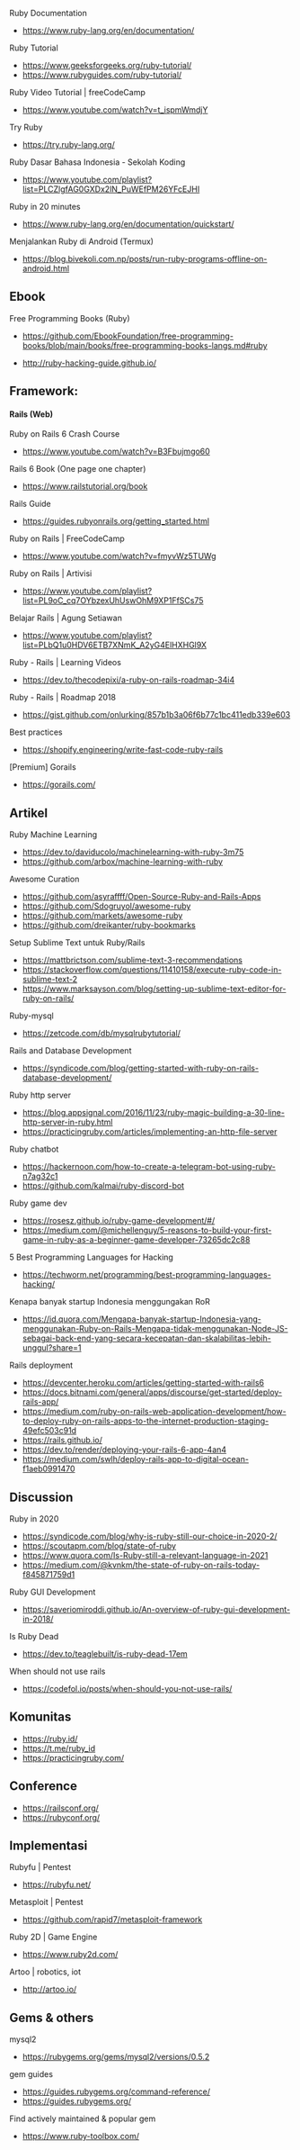 Ruby Documentation
- https://www.ruby-lang.org/en/documentation/

Ruby Tutorial
- https://www.geeksforgeeks.org/ruby-tutorial/
- https://www.rubyguides.com/ruby-tutorial/

Ruby Video Tutorial | freeCodeCamp
- https://www.youtube.com/watch?v=t_ispmWmdjY

Try Ruby
- https://try.ruby-lang.org/

Ruby Dasar Bahasa Indonesia - Sekolah Koding
- https://www.youtube.com/playlist?list=PLCZlgfAG0GXDx2lN_PuWEfPM26YFcEJHI

Ruby in 20 minutes
- https://www.ruby-lang.org/en/documentation/quickstart/

Menjalankan Ruby di Android (Termux)
- https://blog.bivekoli.com.np/posts/run-ruby-programs-offline-on-android.html

## Ebook

Free Programming Books (Ruby)
- https://github.com/EbookFoundation/free-programming-books/blob/main/books/free-programming-books-langs.md#ruby

- http://ruby-hacking-guide.github.io/

## Framework: 

#### Rails (Web)

Ruby on Rails 6 Crash Course
- https://www.youtube.com/watch?v=B3Fbujmgo60

Rails 6 Book (One page one chapter)
- https://www.railstutorial.org/book

Rails Guide
- https://guides.rubyonrails.org/getting_started.html

Ruby on Rails | FreeCodeCamp
- https://www.youtube.com/watch?v=fmyvWz5TUWg

Ruby on Rails | Artivisi
- https://www.youtube.com/playlist?list=PL9oC_cq7OYbzexUhUswOhM9XP1FfSCs75

Belajar Rails | Agung Setiawan
- https://www.youtube.com/playlist?list=PLbQ1u0HDV6ETB7XNmK_A2yG4ElHXHGl9X

Ruby - Rails | Learning Videos
- https://dev.to/thecodepixi/a-ruby-on-rails-roadmap-34i4

Ruby - Rails | Roadmap 2018
- https://gist.github.com/onlurking/857b1b3a06f6b77c1bc411edb339e603

Best practices
- https://shopify.engineering/write-fast-code-ruby-rails

[Premium] Gorails
- https://gorails.com/

## Artikel

Ruby Machine Learning
- https://dev.to/daviducolo/machinelearning-with-ruby-3m75
- https://github.com/arbox/machine-learning-with-ruby

Awesome Curation
- https://github.com/asyraffff/Open-Source-Ruby-and-Rails-Apps
- https://github.com/Sdogruyol/awesome-ruby
- https://github.com/markets/awesome-ruby
- https://github.com/dreikanter/ruby-bookmarks

Setup Sublime Text untuk Ruby/Rails
- https://mattbrictson.com/sublime-text-3-recommendations
- https://stackoverflow.com/questions/11410158/execute-ruby-code-in-sublime-text-2
- https://www.marksayson.com/blog/setting-up-sublime-text-editor-for-ruby-on-rails/

Ruby-mysql
- https://zetcode.com/db/mysqlrubytutorial/

Rails and Database Development
- https://syndicode.com/blog/getting-started-with-ruby-on-rails-database-development/

Ruby http server
- https://blog.appsignal.com/2016/11/23/ruby-magic-building-a-30-line-http-server-in-ruby.html
- https://practicingruby.com/articles/implementing-an-http-file-server

Ruby chatbot
- https://hackernoon.com/how-to-create-a-telegram-bot-using-ruby-n7ag32c1
- https://github.com/kalmai/ruby-discord-bot

Ruby game dev
- https://rosesz.github.io/ruby-game-development/#/
- https://medium.com/@michellenguy/5-reasons-to-build-your-first-game-in-ruby-as-a-beginner-game-developer-73265dc2c88

5 Best Programming Languages for Hacking
- https://techworm.net/programming/best-programming-languages-hacking/

Kenapa banyak startup Indonesia menggungakan RoR
- https://id.quora.com/Mengapa-banyak-startup-Indonesia-yang-menggunakan-Ruby-on-Rails-Mengapa-tidak-menggunakan-Node-JS-sebagai-back-end-yang-secara-kecepatan-dan-skalabilitas-lebih-unggul?share=1

Rails deployment
- https://devcenter.heroku.com/articles/getting-started-with-rails6
- https://docs.bitnami.com/general/apps/discourse/get-started/deploy-rails-app/
- https://medium.com/ruby-on-rails-web-application-development/how-to-deploy-ruby-on-rails-apps-to-the-internet-production-staging-49efc503c91d
- https://rails.github.io/
- https://dev.to/render/deploying-your-rails-6-app-4an4
- https://medium.com/swlh/deploy-rails-app-to-digital-ocean-f1aeb0991470

## Discussion

Ruby in 2020
- https://syndicode.com/blog/why-is-ruby-still-our-choice-in-2020-2/
- https://scoutapm.com/blog/state-of-ruby
- https://www.quora.com/Is-Ruby-still-a-relevant-language-in-2021
- https://medium.com/@kvnkm/the-state-of-ruby-on-rails-today-f845871759d1

Ruby GUI Development
- https://saveriomiroddi.github.io/An-overview-of-ruby-gui-development-in-2018/

Is Ruby Dead
- https://dev.to/teaglebuilt/is-ruby-dead-17em 

When should not use rails
- https://codefol.io/posts/when-should-you-not-use-rails/

## Komunitas

- https://ruby.id/
- https://t.me/ruby_id
- https://practicingruby.com/

## Conference

- https://railsconf.org/
- https://rubyconf.org/

## Implementasi

Rubyfu | Pentest
- https://rubyfu.net/

Metasploit | Pentest
- https://github.com/rapid7/metasploit-framework

Ruby 2D | Game Engine
- https://www.ruby2d.com/

Artoo | robotics, iot
- http://artoo.io/

## Gems & others

mysql2
- https://rubygems.org/gems/mysql2/versions/0.5.2

gem guides
- https://guides.rubygems.org/command-reference/
- https://guides.rubygems.org/

Find actively maintained & popular gem
- https://www.ruby-toolbox.com/
